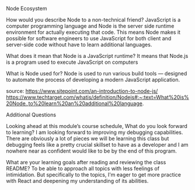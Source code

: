 Node Ecosystem

How would you describe Node to a non-technical friend? JavaScript is a computer programming language and Node is the server side runtime environment for actually executing that code. This means Node makes it possible for software engineers to use JavaScript for both client and server-side code without have to learn additional languages.

What does it mean that Node is a JavaScript runtime? It means that Node.js is a program used to execute JavaScript on computers

What is Node used for? Node is used to run various build tools — designed to automate the process of developing a modern JavaScript application.

source: https://www.sitepoint.com/an-introduction-to-node-js/
https://www.techtarget.com/whatis/definition/Nodejs#:~:text=What%20is%20Node.,to%20learn%20an%20additional%20language.


Additional Questions

Looking ahead at this module’s course schedule, What do you look forward to learning?
I am looking forward to improving my debugging capabilities. There are obviously a lot of pieces we will be learning this class but debugging feels like a pretty crucial skillset to have as a developer and I am nowhere near as confident would like to be by the end of this program.

What are your learning goals after reading and reviewing the class README?
To be able to approach all topics with less feelings of intimidation. But specifically to the topics, I'm eager to get more practice with React and deepening my understanding of its abilities.